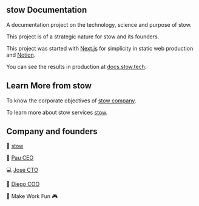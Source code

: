 ## stow Documentation

A documentation project on the technology, science and purpose of stow.

This project is of a strategic nature for stow and its founders.

This project was started with [Next.js](https://nextjs.org) for simplicity in static web production and [Notion](https://www.notion.so/product).

You can see the results in production at [docs.stow.tech](http://docs.stow.tech).

## Learn More from stow

To know the corporate objectives of [stow company](https://stow.cl).

To learn more about stow services [stow](https://stow.tech).

## Company and founders

:rocket: [stow](https://github.com/stowApp)

:art: [Pau CEO](https://github.com/PauRiquelmee)

:computer: [José CTO](https://github.com/JMAVJ)

:wrench: [Diego COO](https://github.com/diorrego)

:space_invader: Make Work Fun :video_game:
